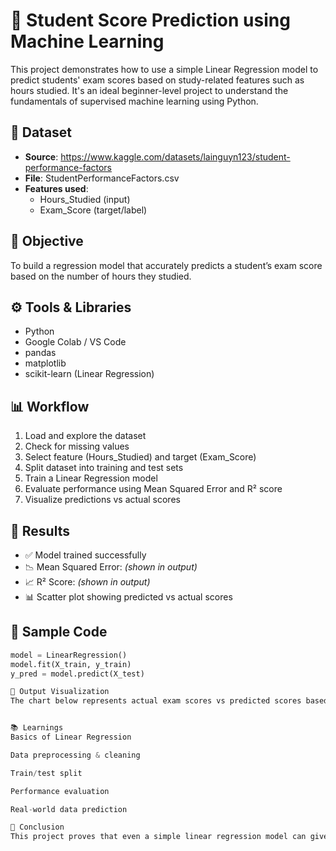 # 🎯 Student Score Prediction using Machine Learning

This project demonstrates how to use a simple Linear Regression model to predict students' exam scores based on study-related features such as hours studied. It's an ideal beginner-level project to understand the fundamentals of supervised machine learning using Python.

## 📁 Dataset

- **Source**: https://www.kaggle.com/datasets/lainguyn123/student-performance-factors
- **File**: StudentPerformanceFactors.csv
- **Features used**:
  - Hours_Studied (input)
  - Exam_Score (target/label)

## 🧠 Objective

To build a regression model that accurately predicts a student’s exam score based on the number of hours they studied.

## ⚙️ Tools & Libraries

- Python
- Google Colab / VS Code
- pandas
- matplotlib
- scikit-learn (Linear Regression)

## 📊 Workflow

1. Load and explore the dataset
2. Check for missing values
3. Select feature (Hours_Studied) and target (Exam_Score)
4. Split dataset into training and test sets
5. Train a Linear Regression model
6. Evaluate performance using Mean Squared Error and R² score
7. Visualize predictions vs actual scores

## 🚀 Results

- ✅ Model trained successfully
- 📉 Mean Squared Error: *(shown in output)*
- 📈 R² Score: *(shown in output)*
- 📊 Scatter plot showing predicted vs actual scores

## 📌 Sample Code

```python
model = LinearRegression()
model.fit(X_train, y_train)
y_pred = model.predict(X_test)

📸 Output Visualization
The chart below represents actual exam scores vs predicted scores based on study hours.


📚 Learnings
Basics of Linear Regression

Data preprocessing & cleaning

Train/test split

Performance evaluation

Real-world data prediction

🏁 Conclusion
This project proves that even a simple linear regression model can give meaningful predictions when working with clean and relevant features like study hours. A great first step into the world of machine learning.

